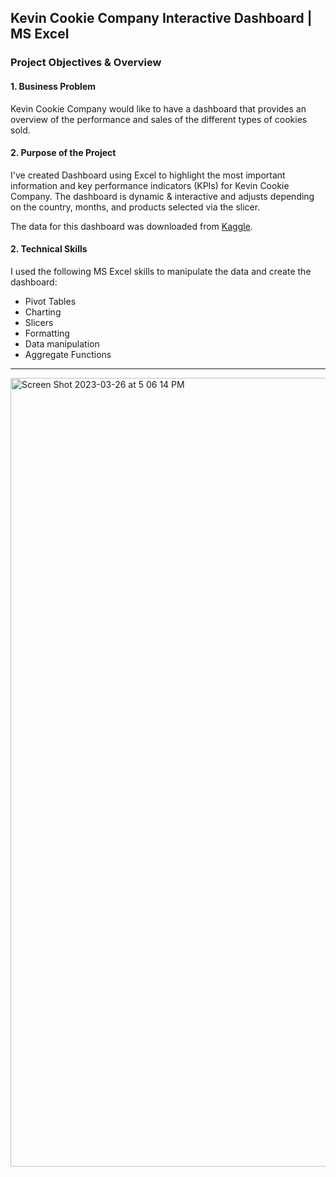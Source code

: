 
## Kevin Cookie Company Interactive Dashboard | MS Excel

### Project Objectives & Overview

#### 1. Business Problem

Kevin Cookie Company would like to have a dashboard that provides an overview of the performance and sales of the different types of cookies sold.

#### 2. Purpose of the Project

I've created Dashboard using Excel to highlight the most important information and key performance indicators (KPIs) for Kevin Cookie Company.
The dashboard is dynamic & interactive and adjusts depending on the country, months, and products selected via the slicer.

The data for this dashboard was downloaded from [Kaggle](https://www.kaggle.com/datasets/lawrencestratvert/kevin-cookie-company-financial-analysis).


#### 2. Technical Skills

I used the following MS Excel skills to manipulate the data and create the dashboard:
- Pivot Tables
- Charting
- Slicers
- Formatting
- Data manipulation
- Aggregate Functions


________________

<img width="1262" alt="Screen Shot 2023-03-26 at 5 06 14 PM" src="https://user-images.githubusercontent.com/90986708/227785702-a428fcd4-5403-4d75-b33f-d2fad8d79992.png">



